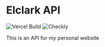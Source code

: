 # Elclark API
![Vercel Build](https://img.shields.io/github/deployments/ElclarkKuhu/Elclark-API/production?label=Vercel&logo=vercel&style=for-the-badge)
![Checkly](https://img.shields.io/github/checks-status/ElclarkKuhu/Elclark/main?label=Checkly&style=for-the-badge)

This is an API for my personal website